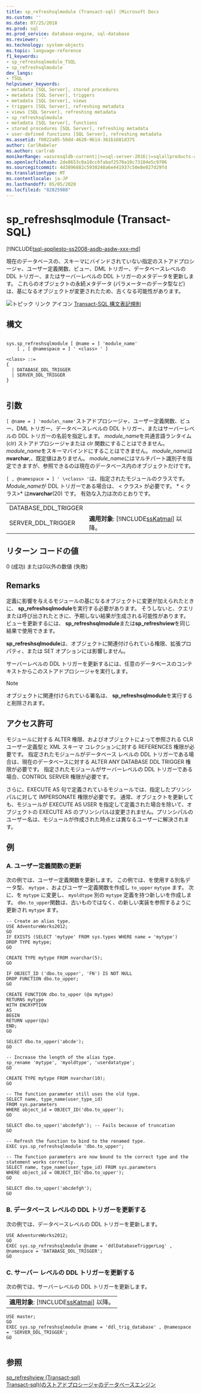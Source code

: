 ```yaml
---
title: sp_refreshsqlmodule (Transact-sql) |Microsoft Docs
ms.custom: ''
ms.date: 07/25/2018
ms.prod: sql
ms.prod_service: database-engine, sql-database
ms.reviewer: ''
ms.technology: system-objects
ms.topic: language-reference
f1_keywords:
- sp_refreshsqlmodule_TSQL
- sp_refreshsqlmodule
dev_langs:
- TSQL
helpviewer_keywords:
- metadata [SQL Server], stored procedures
- metadata [SQL Server], triggers
- metadata [SQL Server], views
- triggers [SQL Server], refreshing metadata
- views [SQL Server], refreshing metadata
- sp_refreshsqlmodule
- metadata [SQL Server], functions
- stored procedures [SQL Server], refreshing metadata
- user-defined functions [SQL Server], refreshing metadata
ms.assetid: f0022a05-50dd-4620-961d-361b1681d375
author: CarlRabeler
ms.author: carlrab
monikerRange: =azuresqldb-current||>=sql-server-2016||=sqlallproducts-allversions||>=sql-server-linux-2017||=azuresqldb-mi-current
ms.openlocfilehash: 2de8653c0a18cc6fabaf2570a10c73184e5c9706
ms.sourcegitcommit: 4d3896882c5930248a6e441937c50e8e027d29fd
ms.translationtype: MT
ms.contentlocale: ja-JP
ms.lasthandoff: 05/05/2020
ms.locfileid: "82825988"
---
```

# <a name="sp_refreshsqlmodule-transact-sql"></a>sp_refreshsqlmodule (Transact-SQL)
[!INCLUDE[tsql-appliesto-ss2008-asdb-asdw-xxx-md](../../includes/tsql-appliesto-ss2008-asdb-asdw-xxx-md.md)]

  現在のデータベースの、スキーマにバインドされていない指定のストアドプロシージャ、ユーザー定義関数、ビュー、DML トリガー、データベースレベルの DDL トリガー、またはサーバーレベルの DDL トリガーのメタデータを更新します。 これらのオブジェクトの永続メタデータ (パラメーターのデータ型など) は、基になるオブジェクトが変更されたため、古くなる可能性があります。
  
 ![トピック リンク アイコン](../../database-engine/configure-windows/media/topic-link.gif "トピック リンク アイコン") [Transact-SQL 構文表記規則](../../t-sql/language-elements/transact-sql-syntax-conventions-transact-sql.md)  
  
## <a name="syntax"></a>構文  
  
```  
  
sys.sp_refreshsqlmodule [ @name = ] 'module_name'   
    [ , [ @namespace = ] ' <class> ' ]  
  
<class> ::=  
{  
  | DATABASE_DDL_TRIGGER  
  | SERVER_DDL_TRIGGER  
}  
  
```  
  
## <a name="arguments"></a>引数  
`[ @name = ] 'module\_name'`ストアドプロシージャ、ユーザー定義関数、ビュー、DML トリガー、データベースレベルの DDL トリガー、またはサーバーレベルの DDL トリガーの名前を指定します。 *module_name*を共通言語ランタイム (clr) ストアドプロシージャまたは clr 関数にすることはできません。 *module_name*をスキーマバインドにすることはできません。 *module_name*は**nvarchar**,、既定値はありません。 *module_name*にはマルチパート識別子を指定できますが、参照できるのは現在のデータベース内のオブジェクトだけです。  
  
`[ , @namespace = ] ' \<class> '`は、指定されたモジュールのクラスです。 *Module_name*が DDL トリガーである場合は、 \< クラス> が必要です。 * \< クラス>* は**nvarchar**(20) です。 有効な入力は次のとおりです。  
  
|||  
|-|-|  
|DATABASE_DDL_TRIGGER||  
|SERVER_DDL_TRIGGER|**適用対象**: [!INCLUDE[ssKatmai](../../includes/sskatmai-md.md)] 以降。|  
  
## <a name="return-code-values"></a>リターン コードの値  
 0 (成功) または0以外の数値 (失敗)  
  
## <a name="remarks"></a>Remarks  
 定義に影響を与えるモジュールの基になるオブジェクトに変更が加えられたときに、 **sp_refreshsqlmodule**を実行する必要があります。 そうしないと、クエリまたは呼び出されたときに、予期しない結果が生成される可能性があります。 ビューを更新するには、 **sp_refreshsqlmodule**または**sp_refreshview**を同じ結果で使用できます。  
  
 **sp_refreshsqlmodule**は、オブジェクトに関連付けられている権限、拡張プロパティ、または SET オプションには影響しません。  
  
 サーバーレベルの DDL トリガーを更新するには、任意のデータベースのコンテキストからこのストアドプロシージャを実行します。  
  
> [!NOTE]  
>  オブジェクトに関連付けられている署名は、 **sp_refreshsqlmodule**を実行すると削除されます。  
  
## <a name="permissions"></a>アクセス許可  
 モジュールに対する ALTER 権限、およびオブジェクトによって参照される CLR ユーザー定義型と XML スキーマ コレクションに対する REFERENCES 権限が必要です。 指定されたモジュールがデータベース レベルの DDL トリガーである場合は、現在のデータベースに対する ALTER ANY DATABASE DDL TRIGGER 権限が必要です。 指定されたモジュールがサーバーレベルの DDL トリガーである場合、CONTROL SERVER 権限が必要です。  
  
 さらに、EXECUTE AS 句で定義されているモジュールでは、指定したプリンシパルに対して IMPERSONATE 権限が必要です。 通常、オブジェクトを更新しても、モジュールが EXECUTE AS USER を指定して定義された場合を除いて、オブジェクトの EXECUTE AS のプリンシパルは変更されません。プリンシパルのユーザー名は、モジュールが作成された時点とは異なるユーザーに解決されます。  
  
## <a name="examples"></a>例  
  
### <a name="a-refreshing-a-user-defined-function"></a>A. ユーザー定義関数の更新  
 次の例では、ユーザー定義関数を更新します。 この例では、を使用する別名データ型、 `mytype` 、およびユーザー定義関数を作成し `to_upper` `mytype` ます。 次に、を `mytype` に変更し、 `myoldtype` 別の `mytype` 定義を持つ新しいを作成します。 `dbo.to_upper`関数は、古いものではなく、の新しい実装を参照するように更新され `mytype` ます。  
  
```  
-- Create an alias type.  
USE AdventureWorks2012;  
GO  
IF EXISTS (SELECT 'mytype' FROM sys.types WHERE name = 'mytype')  
DROP TYPE mytype;  
GO  
  
CREATE TYPE mytype FROM nvarchar(5);  
GO  
  
IF OBJECT_ID ('dbo.to_upper', 'FN') IS NOT NULL  
DROP FUNCTION dbo.to_upper;  
GO  
  
CREATE FUNCTION dbo.to_upper (@a mytype)  
RETURNS mytype  
WITH ENCRYPTION  
AS  
BEGIN  
RETURN upper(@a)  
END;  
GO  
  
SELECT dbo.to_upper('abcde');  
GO  
  
-- Increase the length of the alias type.  
sp_rename 'mytype', 'myoldtype', 'userdatatype';  
GO  
  
CREATE TYPE mytype FROM nvarchar(10);  
GO  
  
-- The function parameter still uses the old type.  
SELECT name, type_name(user_type_id)   
FROM sys.parameters   
WHERE object_id = OBJECT_ID('dbo.to_upper');  
GO  
  
SELECT dbo.to_upper('abcdefgh'); -- Fails because of truncation  
GO  
  
-- Refresh the function to bind to the renamed type.  
EXEC sys.sp_refreshsqlmodule 'dbo.to_upper';  
  
-- The function parameters are now bound to the correct type and the statement works correctly.  
SELECT name, type_name(user_type_id) FROM sys.parameters  
WHERE object_id = OBJECT_ID('dbo.to_upper');  
GO  
  
SELECT dbo.to_upper('abcdefgh');  
GO  
```  
  
### <a name="b-refreshing-a-database-level-ddl-trigger"></a>B. データベース レベルの DDL トリガーを更新する  
 次の例では、データベースレベルの DDL トリガーを更新します。  
  
```  
USE AdventureWorks2012;  
GO  
EXEC sys.sp_refreshsqlmodule @name = 'ddlDatabaseTriggerLog' , @namespace = 'DATABASE_DDL_TRIGGER';  
GO  
```  
  
### <a name="c-refreshing-a-server-level-ddl-trigger"></a>C. サーバー レベルの DDL トリガーを更新する  
 次の例では、サーバーレベルの DDL トリガーを更新します。  
  
||  
|-|  
|**適用対象**: [!INCLUDE[ssKatmai](../../includes/sskatmai-md.md)] 以降。|  
  
```  
USE master;  
GO  
EXEC sys.sp_refreshsqlmodule @name = 'ddl_trig_database' , @namespace = 'SERVER_DDL_TRIGGER';  
GO  
  
```  
  
## <a name="see-also"></a>参照  
 [sp_refreshview &#40;Transact-sql&#41;](../../relational-databases/system-stored-procedures/sp-refreshview-transact-sql.md)   
 [Transact-sql&#41;&#40;のストアドプロシージャのデータベースエンジン](../../relational-databases/system-stored-procedures/database-engine-stored-procedures-transact-sql.md)  
  
  
